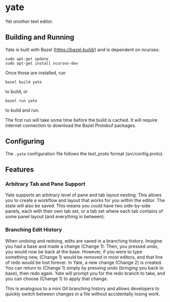 # yate

Yet _another_ text editor.

## Building and Running

Yate is built with Bazel (https://bazel.build/) and is dependent on ncurses:

```
sudo apt-get update
sudo apt-get install ncurses-dev
```

Once those are installed, run

```
bazel build yate
```

to build, or

```
bazel run yate
```

to build and run.

The first run will take some time before the build is cached. It will require
internet connection to download the Bazel Protobuf packages.

## Configuring

The `.yate` configuration file follows the text_proto format (src/config.proto).

## Features

### Arbitrary Tab and Pane Support

Yate supports an arbitrary level of pane and tab layout nesting. This allows
you to create a workflow and layout that works for you within the editor. The
state will also be saved. This means you could have two side-by-side panels,
each with their own tab set, or a tab set where each tab contains of some panel
layout (and everything in between).

### Branching Edit History

When undoing and redoing, edits are saved in a branching history. Imagine you
had a base and made a change (Change 1). Then, you pressed undo, you
would now be back at the base. However, if you were to type something new,
(Change 1) would be removed in most editors, and that line of redo would be lost
forever. In Yate, a new change (Change 2) is created. You can return to
(Change 1) simply by pressing undo (bringing you back to base), then redo again.
Yate will prompt you for the redo branch to take, and you can choose (Change 1)
to apply that change.

This is analogous to a mini Git branching history and allows developers to
quickly switch between changes in a file without accidentally losing work.
